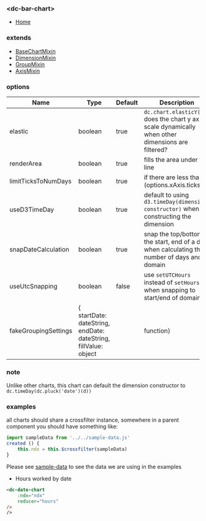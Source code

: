 ### \<dc-bar-chart>
- [Home]('https://github.com/geodav-tech/vue-dcjs#available-components')

### extends
- [BaseChartMixin](../../mixins#base-chart)
- [DimensionMixin](../../mixins/#dimension)
- [GroupMixin](../../mixins/#group)
- [AxisMixin](../../mixins/#axis)

### options
| Name | Type | Default | Description |
| --- | --- | --- | --- |
| elastic | boolean | true | `dc.chart.elasticY()` does the chart y axis scale dynamically when other dimensions are filtered? |
| renderArea | boolean | true | fills the area under the line |
| limitTicksToNumDays | boolean | true | if there are less than (options.xAxis.ticks || 10) dates, limit the number of ticks to the number of days |
| useD3TimeDay | boolean | true | default to using `d3.timeDay(dimension-constructor)` when constructing the dimension |
| snapDateCalculation | boolean | true | snap the top/bottom to the start, end of a day when calculating the number of days and domain |
| useUtcSnapping | boolean | false | use `setUTCHours` instead of `setHours` when snapping to start/end of domain |
| fakeGroupingSettings | { startDate: dateString, endDate: dateString, fillValue: object || function} | fill out any missing dates between start and end (inclusive) with fillValue. function form passes the date the value is for |

### note
Unlike other charts, this chart can default the dimension constructor to `dc.timeDay(dc.pluck('date')(d))`

### examples
all charts should share a crossfilter instance, somewhere in a parent component you should have something like:
```javascript
import sampleData from '../../sample-data.js'
created () {
	this.ndx = this.$crossfilter(sampleData)
}
```
Please see [sample-data](../../sample-data.js) to see the data we are using in the examples

- Hours worked by date
```html
<dc-date-chart
	:ndx="ndx"
	reducer="hours"
/>
/>
```
